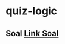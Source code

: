 # quiz-logic

## Soal <a href='https://docs.google.com/presentation/d/1K1mUXhx-NIbzFQamfIBC5WmpVHDHfeT5BOkNRw0qrrk/edit#slide=id.g5dcb5db6da_0_75'>Link Soal</a>
